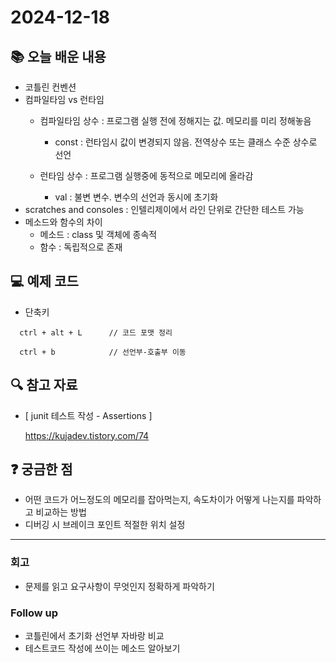 # 2024-12-18

## 📚 오늘 배운 내용
- 코틀린 컨벤션
- 컴파일타임 vs 런타임
  - 컴파일타임 상수 : 프로그램 실행 전에 정해지는 값. 메모리를 미리 정해놓음
    - const : 런타임시 값이 변경되지 않음. 전역상수 또는 클래스 수준 상수로 선언

  - 런타임 상수 : 프로그램 실행중에 동적으로 메모리에 올라감
    - val : 불변 변수. 변수의 선언과 동시에 초기화
- scratches and consoles : 인텔리제이에서 라인 단위로 간단한 테스트 가능
- 메소드와 함수의 차이
  - 메소드 : class 및 객체에 종속적
  - 함수 : 독립적으로 존재

## 💻 예제 코드
<!-- 실습한 코드나 예제를 추가 -->
- 단축키
```text
  ctrl + alt + L      // 코드 포맷 정리

  ctrl + b            // 선언부-호출부 이동
```

## 🔍 참고 자료
- [ junit 테스트 작성 - Assertions ]

  https://kujadev.tistory.com/74

## ❓ 궁금한 점

- 어떤 코드가 어느정도의 메모리를 잡아먹는지, 속도차이가 어떻게 나는지를 파악하고 비교하는 방법
- 디버깅 시 브레이크 포인트 적절한 위치 설정
---

### 회고
- 문제를 읽고 요구사항이 무엇인지 정확하게 파악하기

### Follow up
- 코틀린에서 초기화 선언부 자바랑 비교
- 테스트코드 작성에 쓰이는 메소드 알아보기
